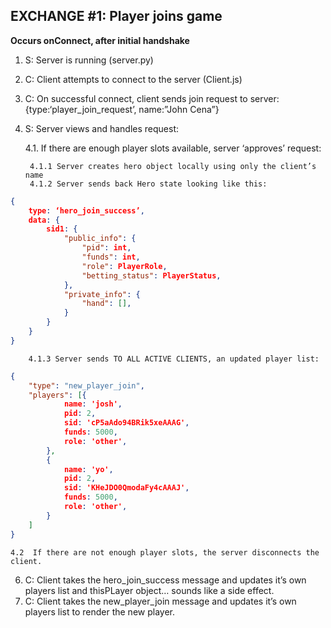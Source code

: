 ## EXCHANGE \#1: Player joins game 

**Occurs onConnect, after initial handshake**

1. S: Server is running (server.py)
2. C: Client attempts to connect to the server (Client.js)

3. C: On successful connect, client sends join request to server:
{type:‘player_join_request’,  name:”John Cena”}

4. S: Server views and handles request:

    4.1. If there are enough player slots available, server ‘approves’ request:
    
        4.1.1 Server creates hero object locally using only the client’s name
        4.1.2 Server sends back Hero state looking like this: 

```json
{
    type: ‘hero_join_success’,
    data: {
        sid1: {
            "public_info": {
                "pid": int,
                "funds": int,
                "role": PlayerRole,
                "betting_status": PlayerStatus,
            },
            "private_info": {
                "hand": [],
            }
        }
    }
}
```

        4.1.3 Server sends TO ALL ACTIVE CLIENTS, an updated player list: 

```json
{
    "type": "new_player_join",
    "players": [{
            name: 'josh',
            pid: 2,
            sid: 'cP5aAdo94BRik5xeAAAG',
            funds: 5000,
            role: 'other',
        },
        {
            name: 'yo',
            pid: 2,
            sid: 'KHeJDO0QmodaFy4cAAAJ',
            funds: 5000,
            role: 'other',
        }
    ]
}
```

    4.2  If there are not enough player slots, the server disconnects the client. 

6. C: Client takes the hero_join_success message and updates it’s own players list and thisPLayer object… sounds like a side effect.
7. C: Client takes the new_player_join message and updates it’s own players list to render the new player.






